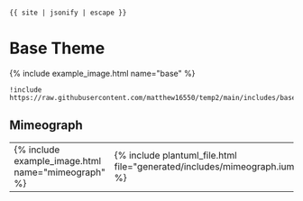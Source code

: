 <pre><code>
{{ site | jsonify | escape }}
</code></pre>

# Base Theme

{% include example_image.html name="base" %}
```
!include https://raw.githubusercontent.com/matthew16550/temp2/main/includes/base.iuml
```

## Mimeograph

<table><tr>
  <td> {% include example_image.html name="mimeograph" %} </td>
  <td> {% include plantuml_file.html file="generated/includes/mimeograph.iuml" %} </td>
</tr></table>
